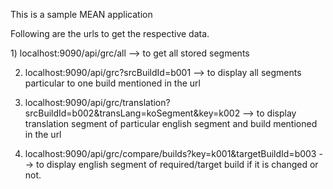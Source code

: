 This is a sample MEAN application

Following are the urls to get the respective data.

​1) localhost:9090/api/grc/all  --> to get all stored segments

2) localhost:9090/api/grc?srcBuildId=b001 --> to display all segments particular to one build mentioned in the url

3) localhost:9090/api/grc/translation?srcBuildId=b002&transLang=koSegment&key=k002  --> to display translation segment of particular english segment and build mentioned in the url

4) localhost:9090/api/grc/compare/builds?key=k001&targetBuildId=b003  --> to display english segment of required/target build if it is changed or not.
